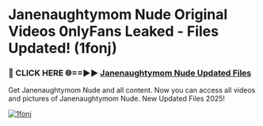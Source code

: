 # Janenaughtymom Nude Original Videos 0nlyFans Leaked - Files Updated! (1fonj)

<h3>🔴 CLICK HERE 🌐==►► <a href="https://tinyurl.com/52m3yx9h" rel="nofollow">Janenaughtymom Nude Updated Files</a></h3>

Get Janenaughtymom Nude and all content. Now you can access all videos and pictures of Janenaughtymom Nude. New Updated Files 2025!

[![1fonj](https://i.imgur.com/TnHtlc8.gif)](https://tinyurl.com/52m3yx9h)
